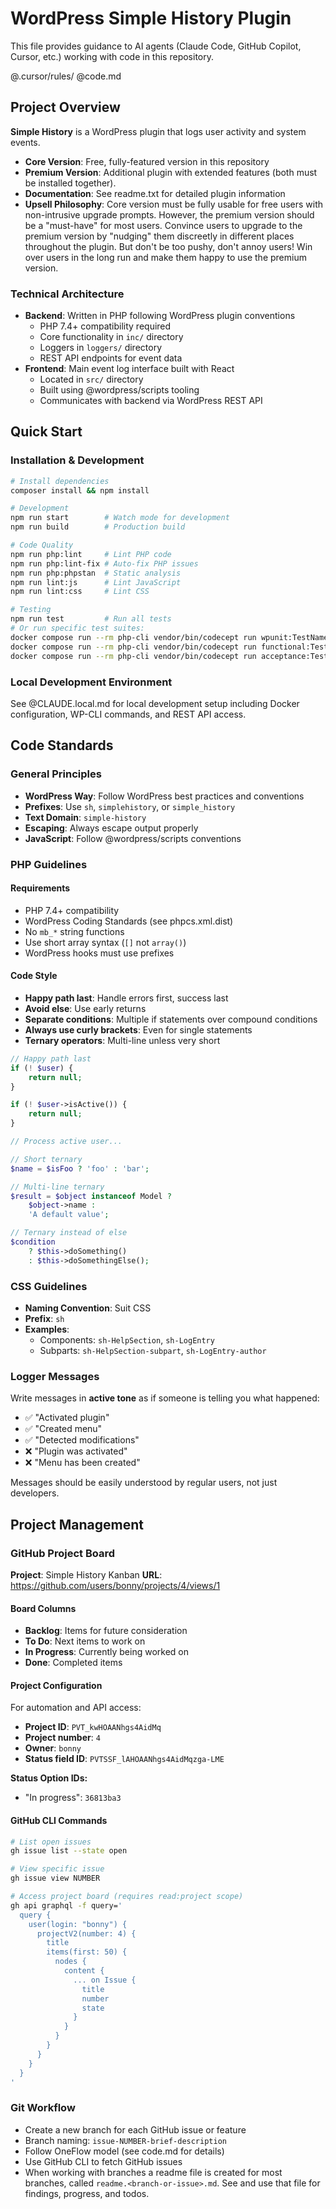 # WordPress Simple History Plugin

This file provides guidance to AI agents (Claude Code, GitHub Copilot, Cursor, etc.) working with code in this repository.

@.cursor/rules/
@code.md

## Project Overview

**Simple History** is a WordPress plugin that logs user activity and system events.

-   **Core Version**: Free, fully-featured version in this repository
-   **Premium Version**: Additional plugin with extended features (both must be installed together).
-   **Documentation**: See readme.txt for detailed plugin information
-   **Upsell Philosophy**: Core version must be fully usable for free users with non-intrusive upgrade prompts. However, the premium version should be a "must-have" for most users. Convince users to upgrade to the premium version by "nudging" them discreetly in different places throughout the plugin. But don't be too pushy, don't annoy users! Win over users in the long run and make them happy to use the premium version.

### Technical Architecture

-   **Backend**: Written in PHP following WordPress plugin conventions
    -   PHP 7.4+ compatibility required
    -   Core functionality in `inc/` directory
    -   Loggers in `loggers/` directory
    -   REST API endpoints for event data
-   **Frontend**: Main event log interface built with React
    -   Located in `src/` directory
    -   Built using @wordpress/scripts tooling
    -   Communicates with backend via WordPress REST API

## Quick Start

### Installation & Development

```bash
# Install dependencies
composer install && npm install

# Development
npm run start        # Watch mode for development
npm run build        # Production build

# Code Quality
npm run php:lint     # Lint PHP code
npm run php:lint-fix # Auto-fix PHP issues
npm run php:phpstan  # Static analysis
npm run lint:js      # Lint JavaScript
npm run lint:css     # Lint CSS

# Testing
npm run test         # Run all tests
# Or run specific test suites:
docker compose run --rm php-cli vendor/bin/codecept run wpunit:TestName
docker compose run --rm php-cli vendor/bin/codecept run functional:TestName
docker compose run --rm php-cli vendor/bin/codecept run acceptance:TestName
```

### Local Development Environment

See @CLAUDE.local.md for local development setup including Docker configuration, WP-CLI commands, and REST API access.

## Code Standards

### General Principles

-   **WordPress Way**: Follow WordPress best practices and conventions
-   **Prefixes**: Use `sh`, `simplehistory`, or `simple_history`
-   **Text Domain**: `simple-history`
-   **Escaping**: Always escape output properly
-   **JavaScript**: Follow @wordpress/scripts conventions

### PHP Guidelines

#### Requirements

-   PHP 7.4+ compatibility
-   WordPress Coding Standards (see phpcs.xml.dist)
-   No `mb_*` string functions
-   Use short array syntax (`[]` not `array()`)
-   WordPress hooks must use prefixes

#### Code Style

-   **Happy path last**: Handle errors first, success last
-   **Avoid else**: Use early returns
-   **Separate conditions**: Multiple if statements over compound conditions
-   **Always use curly brackets**: Even for single statements
-   **Ternary operators**: Multi-line unless very short

```php
// Happy path last
if (! $user) {
    return null;
}

if (! $user->isActive()) {
    return null;
}

// Process active user...

// Short ternary
$name = $isFoo ? 'foo' : 'bar';

// Multi-line ternary
$result = $object instanceof Model ?
    $object->name :
    'A default value';

// Ternary instead of else
$condition
    ? $this->doSomething()
    : $this->doSomethingElse();
```

### CSS Guidelines

-   **Naming Convention**: Suit CSS
-   **Prefix**: `sh`
-   **Examples**:
    -   Components: `sh-HelpSection`, `sh-LogEntry`
    -   Subparts: `sh-HelpSection-subpart`, `sh-LogEntry-author`

### Logger Messages

Write messages in **active tone** as if someone is telling you what happened:

-   ✅ "Activated plugin"
-   ✅ "Created menu"
-   ✅ "Detected modifications"
-   ❌ "Plugin was activated"
-   ❌ "Menu has been created"

Messages should be easily understood by regular users, not just developers.

## Project Management

### GitHub Project Board

**Project**: Simple History Kanban
**URL**: https://github.com/users/bonny/projects/4/views/1

#### Board Columns

-   **Backlog**: Items for future consideration
-   **To Do**: Next items to work on
-   **In Progress**: Currently being worked on
-   **Done**: Completed items

#### Project Configuration

For automation and API access:

- **Project ID**: `PVT_kwHOAANhgs4AidMq`
- **Project number**: `4`
- **Owner**: `bonny`
- **Status field ID**: `PVTSSF_lAHOAANhgs4AidMqzga-LME`

**Status Option IDs:**
- "In progress": `36813ba3`

#### GitHub CLI Commands

```bash
# List open issues
gh issue list --state open

# View specific issue
gh issue view NUMBER

# Access project board (requires read:project scope)
gh api graphql -f query='
  query {
    user(login: "bonny") {
      projectV2(number: 4) {
        title
        items(first: 50) {
          nodes {
            content {
              ... on Issue {
                title
                number
                state
              }
            }
          }
        }
      }
    }
  }
'
```

### Git Workflow

-   Create a new branch for each GitHub issue or feature
-   Branch naming: `issue-NUMBER-brief-description`
-   Follow OneFlow model (see code.md for details)
-   Use GitHub CLI to fetch GitHub issues
-   When working with branches a readme file is created for most branches, called `readme.<branch-or-issue>.md`. See and use that file for findings, progress, and todos.
